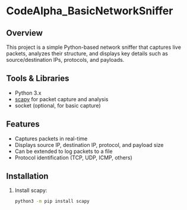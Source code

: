 # CodeAlpha_BasicNetworkSniffer

## Overview
This project is a simple Python-based network sniffer that captures live packets, analyzes their structure, and displays key details such as source/destination IPs, protocols, and payloads.

## Tools & Libraries
- Python 3.x
- [scapy](https://scapy.net/) for packet capture and analysis
- socket (optional, for basic capture)

## Features
- Captures packets in real-time
- Displays source IP, destination IP, protocol, and payload size
- Can be extended to log packets to a file
- Protocol identification (TCP, UDP, ICMP, others)

## Installation
1. Install scapy:
   ```bash
   python3 -m pip install scapy
